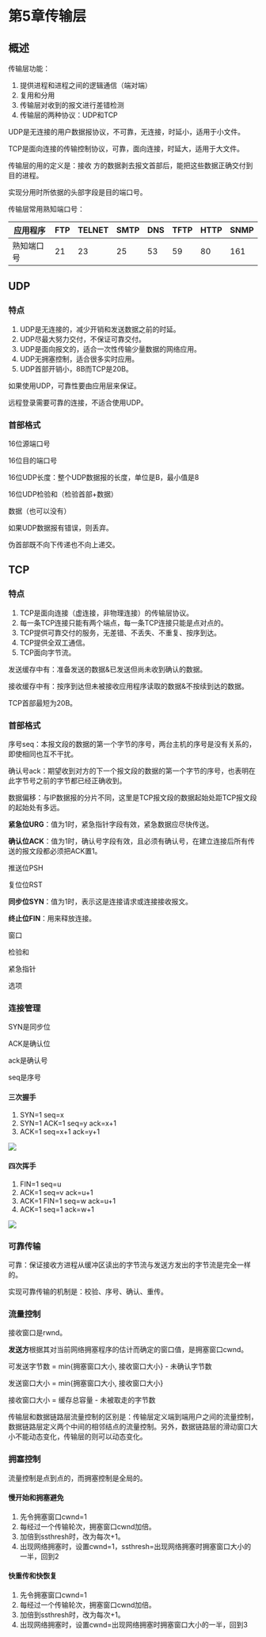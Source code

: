 # 第5章传输层

## 概述

传输层功能：

1. 提供进程和进程之间的逻辑通信（端对端）
2. 复用和分用
3. 传输层对收到的报文进行差错检测
4. 传输层的两种协议：UDP和TCP



UDP是无连接的用户数据报协议，不可靠，无连接，时延小，适用于小文件。

TCP是面向连接的传输控制协议，可靠，面向连接，时延大，适用于大文件。



传输层的⽤的定义是：接收 ⽅的数据剥去报⽂⾸部后，能把这些数据正确交付到⽬的进程。

实现分⽤时所依据的头部字段是目的端口号。



传输层常用熟知端口号：

| 应用程序   | FTP  | TELNET | SMTP | DNS  | TFTP | HTTP | SNMP |
| ---------- | ---- | ------ | ---- | ---- | ---- | ---- | ---- |
| 熟知端口号 | 21   | 23     | 25   | 53   | 59   | 80   | 161  |



## UDP

### 特点

1. UDP是无连接的，减少开销和发送数据之前的时延。
2. UDP尽最大努力交付，不保证可靠交付。
3. UDP是面向报文的，适合一次性传输少量数据的网络应用。
4. UDP无拥塞控制，适合很多实时应用。
5. UDP首部开销小，8B而TCP是20B。



如果使用UDP，可靠性要由应用层来保证。

远程登录需要可靠的连接，不适合使⽤UDP。

### 首部格式

16位源端口号

16位目的端口号

16位UDP长度：整个UDP数据报的长度，单位是B，最小值是8

16位UDP检验和（检验首部+数据）

数据（也可以没有）



如果UDP数据报有错误，则丢弃。



伪⾸部既不向下传递也不向上递交。

## TCP

### 特点

1. TCP是面向连接（虚连接，非物理连接）的传输层协议。
2. 每一条TCP连接只能有两个端点，每一条TCP连接只能是点对点的。
3. TCP提供可靠交付的服务，无差错、不丢失、不重复、按序到达。
4. TCP提供全双工通信。
5. TCP面向字节流。

发送缓存中有：准备发送的数据&已发送但尚未收到确认的数据。

接收缓存中有：按序到达但未被接收应用程序读取的数据&不按续到达的数据。



TCP首部最短为20B。

### 首部格式

序号seq：本报文段的数据的第一个字节的序号，两台主机的序号是没有关系的，即使相同也互不干扰。

确认号ack：期望收到对方的下一个报文段的数据的第一个字节的序号，也表明在此字节号之前的字节都已经正确收到。

数据偏移：与IP数据报的分片不同，这里是TCP报文段的数据起始处距TCP报文段的起始处有多远。

**紧急位URG**：值为1时，紧急指针字段有效，紧急数据应尽快传送。

**确认位ACK**：值为1时，确认号字段有效，且必须有确认号，在建立连接后所有传送的报文段都必须把ACK置1。

推送位PSH

复位位RST

**同步位SYN**：值为1时，表示这是连接请求或连接接收报文。

**终止位FIN**：用来释放连接。

窗口

检验和

紧急指针

选项

### 连接管理

SYN是同步位

ACK是确认位

ack是确认号

seq是序号

#### 三次握手

1. SYN=1 seq=x
2. SYN=1 ACK=1 seq=y ack=x+1
3. ACK=1 seq=x+1 ack=y+1

![](https://oss-pic.wangshaogang.com/1586691188521-45c6c976-a4b7-4a5c-9411-74882e4fd748.png)

#### 四次挥手

1. FIN=1 seq=u
2. ACK=1 seq=v ack=u+1
3. ACK=1 FIN=1 seq=w ack=u+1
4. ACK=1 seq=1 ack=w+1

![](https://oss-pic.wangshaogang.com/1586691188525-c215c1d4-4daa-4952-a0b6-adf42c12d293.png)

### 可靠传输

可靠：保证接收方进程从缓冲区读出的字节流与发送方发出的字节流是完全一样的。

实现可靠传输的机制是：校验、序号、确认、重传。



### 流量控制

接收窗口是rwnd。

**发送方**根据其对当前网络拥塞程序的估计而确定的窗口值，是拥塞窗口cwnd。



可发送字节数 = min{拥塞窗口大小, 接收窗口大小} - 未确认字节数

发送窗口大小 = min{拥塞窗口大小, 接收窗口大小}

接收窗口大小 = 缓存总容量 - 未被取走的字节数



传输层和数据链路层流量控制的区别是：传输层定义端到端用户之间的流量控制，数据链路层定义两个中间的相邻结点的流量控制。另外，数据链路层的滑动窗口大小不能动态变化，传输层的则可以动态变化。

### 拥塞控制

流量控制是点到点的，而拥塞控制是全局的。

#### 慢开始和拥塞避免

1. 先令拥塞窗口cwnd=1
2. 每经过一个传输轮次，拥塞窗口cwnd加倍。
3. 加倍到ssthresh时，改为每次+1。
4. 出现网络拥塞时，设置cwnd=1，ssthresh=出现网络拥塞时拥塞窗口大小的一半，回到2

#### 快重传和快恢复

1. 先令拥塞窗口cwnd=1
2. 每经过一个传输轮次，拥塞窗口cwnd加倍。
3. 加倍到ssthresh时，改为每次+1。
4. 出现网络拥塞时，设置cwnd=出现网络拥塞时拥塞窗口大小的一半，回到3
